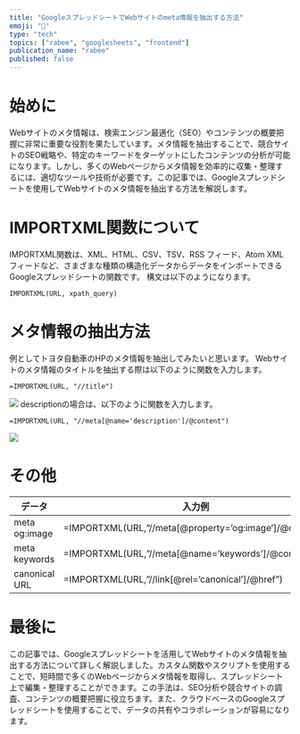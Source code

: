 ```yaml
---
title: "GoogleスプレッドシートでWebサイトのmeta情報を抽出する方法"
emoji: "📂"
type: "tech"
topics: ["rabee", "googlesheets", "frontend"]
publication_name: "rabee"
published: false
---
```


# 始めに
Webサイトのメタ情報は、検索エンジン最適化（SEO）やコンテンツの概要把握に非常に重要な役割を果たしています。メタ情報を抽出することで、競合サイトのSEO戦略や、特定のキーワードをターゲットにしたコンテンツの分析が可能になります。しかし、多くのWebページからメタ情報を効率的に収集・整理するには、適切なツールや技術が必要です。この記事では、Googleスプレッドシートを使用してWebサイトのメタ情報を抽出する方法を解説します。
# IMPORTXML関数について
IMPORTXML関数は、XML、HTML、CSV、TSV、RSS フィード、Atom XML フィードなど、さまざまな種類の構造化データからデータをインポートできるGoogleスプレッドシートの関数です。
構文は以下のようになります。
```
IMPORTXML(URL, xpath_query)
```
# メタ情報の抽出方法
例としてトヨタ自動車のHPのメタ情報を抽出してみたいと思います。
Webサイトのメタ情報のタイトルを抽出する際は以下のように関数を入力します。
```
=IMPORTXML(URL, "//title")
```
![](https://storage.googleapis.com/zenn-user-upload/02bfbc0cf9c4-20230512.png)
descriptionの場合は、以下のように関数を入力します。
```
=IMPORTXML(URL, "//meta[@name='description']/@content")
```
![](https://storage.googleapis.com/zenn-user-upload/ef2650451e28-20230512.png)

# その他

| データ | 入力例   |
|---------|--------|
| meta og:image    | =IMPORTXML(URL,”//meta[@property=’og:image’]/@content”) |
| meta keywords  | =IMPORTXML(URL,”//meta[@name=’keywords’]/@content”)   |
| canonical URL| =IMPORTXML(URL,”//link[@rel=’canonical’]/@href”) |

# 最後に
この記事では、Googleスプレッドシートを活用してWebサイトのメタ情報を抽出する方法について詳しく解説しました。カスタム関数やスクリプトを使用することで、短時間で多くのWebページからメタ情報を取得し、スプレッドシート上で編集・整理することができます。この手法は、SEO分析や競合サイトの調査、コンテンツの概要把握に役立ちます。また、クラウドベースのGoogleスプレッドシートを使用することで、データの共有やコラボレーションが容易になります。